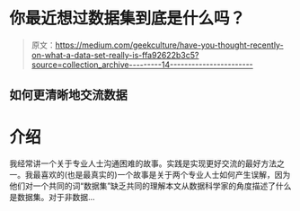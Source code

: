 # 你最近想过数据集到底是什么吗？

> 原文：<https://medium.com/geekculture/have-you-thought-recently-on-what-a-data-set-really-is-ffa92622b3c5?source=collection_archive---------14----------------------->

## 如何更清晰地交流数据

# 介绍

我经常讲一个关于专业人士沟通困难的故事。实践是实现更好交流的最好方法之一。我最喜欢的(也是最真实的)一个故事是关于两个专业人士如何产生误解，因为他们对一个共同的词“数据集”缺乏共同的理解本文从数据科学家的角度描述了什么是数据集。对于非数据…